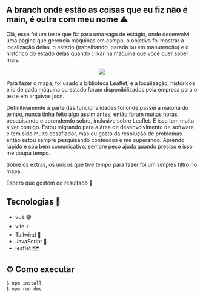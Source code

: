 
## A branch onde estão as coisas que eu fiz não é main, é outra com meu nome ⚠


Olá, esse foi um teste que fiz para uma vaga de estágio, onde desenvolvi uma página que gerencia máquinas em campo, o objetivo foi mostrar a localização delas, o estado (trabalhando, parada ou em manutenção) e o histórico do estado delas quando clikar na máquina que você quer saber mais.

<p align="center">
   <img src="img/user-min2.gif">
</p>

Para fazer o mapa, foi usado a biblioteca Leaflet, e a localização, históricos e id de cada máquina ou estado foram disponibilizados pela empresa para o teste em arquivos json.

Definitivamente a parte das funcionalidades foi onde passei a maioria do tempo, nunca tinha feito algo assim antes, então foram muitas horas pesquisando e aprendendo sobre, inclusive sobre Leaflet. E isso tem muito a ver comigo. Estou migrando para a área de desenvolvimento de software e tem sido muito desafiador, mas eu gosto da resolução de problemas então estou sempre pesquisando conteúdos e me superando. Aprendo rápido e sou bem comunicativo, sempre peço ajuda quando preciso e isso me poupa tempo.

Sobre os extras, os únicos que tive tempo para fazer foi um simples filtro no mapa.

Espero que gostem do resultado 💙

## Tecnologias 🧪

- vue 🟢
- vite ⚡
- Tailwind 🌊
- JavaScript 📝
- leaflet 🗺

## ⚙️ Como executar

```sh
$ npm install
$ npm run dev
```
